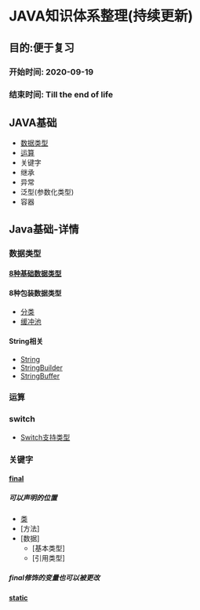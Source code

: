 # JAVA知识体系整理(持续更新)

## 目的:便于复习

### 开始时间: 2020-09-19 
### 结束时间: Till the end of life 

## JAVA基础
+ [数据类型](#dataType)
+ [运算](#calculation)
+ 关键字
+ 继承
+ 异常
+ 泛型(参数化类型)
+ 容器

## Java基础-详情
### <span id=”dataType“>数据类型</span>
#### [8种基础数据类型](./basis/datatype/basicdatatype/EightKindsBasicDataType.md)
#### 8种包装数据类型
+ [分类](./basis/datatype/basicdatatype/EightKindsPackageDataType.md)
+ [缓冲池](./basis/datatype/basicdatatype/BufferPool.md)

#### String相关
+ [String](./basis/datatype/stringRelated/string/String.md)
+ [StringBuilder](./basis/datatype/stringRelated/stringbuilder/StringBuilder.md)
+ [StringBuffer](./basis/datatype/stringRelated/stringBuffer/StringBuffer.md)

### <span id=”calculation“>运算</span>
### switch
+ [Switch支持类型](./basis/calculation/Swtich.md)

### <span id=”keyword“>关键字</span>
#### [final](./basis/keyword/final/Final.md)
##### 可以声明的位置
+ [类](./basis/datatype/basicdatatype/EightKindsPackageDataType.md)
+ [方法]
+ [数据]
    - [基本类型]
    - [引用类型]
##### final修饰的变量也可以被更改

#### [static]()